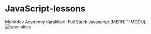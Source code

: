# JavaScript-lessons  
Mohirdev Academiy darsliklari: Full Stack Javascript (MERN) 1-MODUL
<img alt="specialists" src="https://mohirdevbucket.s3.eu-central-1.amazonaws.com/practicum/images/0b8f73e2-3048-4c48-afba-cf8ca0925d30.original.png" class="chakra-image css-1kso3ld">
